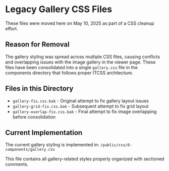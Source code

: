 # Legacy Gallery CSS Files

These files were moved here on May 10, 2025 as part of a CSS cleanup effort.

## Reason for Removal

The gallery styling was spread across multiple CSS files, causing conflicts and overlapping issues with the image gallery in the viewer page. These files have been consolidated into a single `gallery.css` file in the components directory that follows proper ITCSS architecture.

## Files in this Directory

- `gallery-fix.css.bak` - Original attempt to fix gallery layout issues
- `gallery-grid-fix.css.bak` - Subsequent attempt to fix grid layout
- `gallery-overlap-fix.css.bak` - Final attempt to fix image overlapping before consolidation

## Current Implementation

The current gallery styling is implemented in:
`/public/css/6-components/gallery.css`

This file contains all gallery-related styles properly organized with sectioned comments.
